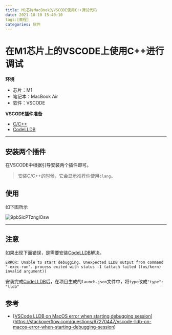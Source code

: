 ```yaml
---
title: M1芯片MacBook的VSCODE使用C++调试代码
date: 2021-10-10 15:40:10
tags:[教程]
categories: 软件
---
```


# 在M1芯片上的VSCODE上使用C++进行调试

**环境**

- 芯片：M1
- 笔记本：MacBook Air
- 软件：VSCODE

**VSCODE插件准备**

- [C/C++](https://marketplace.visualstudio.com/items?itemName=ms-vscode.cpptools)
- [CodeLLDB](https://marketplace.visualstudio.com/items?itemName=vadimcn.vscode-lldb)

---

## 安装两个插件

在VSCODE中根据引导安装两个插件即可。

> 安装C/C++的时候，它会显示推荐你使用`clang`。

## 使用

如下图所示

![9pbSicPTznglOsw](https://i.loli.net/2021/10/10/9pbSicPTznglOsw.png)

---

## 注意

如果出现下面错误，是需要安装[CodeLLDB](https://marketplace.visualstudio.com/items?itemName=vadimcn.vscode-lldb)解决。

```
ERROR: Unable to start debugging. Unexpected LLDB output from command "-exec-run". process exited with status -1 (attach failed ((os/kern) invalid argument))
```

安装完成[CodeLLDB](https://marketplace.visualstudio.com/items?itemName=vadimcn.vscode-lldb)后，在项目生成的`launch.json`文件中，将`type`改成`"type": "lldb"`



## 参考

- [[VSCode LLDB on MacOS error when starting debugging session](https://stackoverflow.com/questions/67270447/vscode-lldb-on-macos-error-when-starting-debugging-session)](https://stackoverflow.com/questions/67270447/vscode-lldb-on-macos-error-when-starting-debugging-session)
